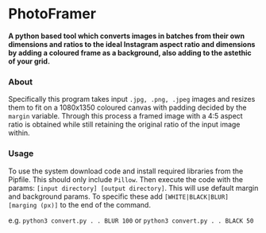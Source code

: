 # PhotoFramer

**A python based tool which converts images in batches from their own dimensions and ratios to the ideal Instagram aspect ratio and dimensions by adding a coloured frame as a background, also adding to the astethic of your grid.**

### About

Specifically this program takes input `.jpg, .png, .jpeg` images and resizes them to fit on a 1080x1350 coloured canvas with padding decided by the `margin` variable. Through this process a framed image with a 4:5 aspect ratio is obtained while still retaining the original ratio of the input image within. 

### Usage

To use the system download code and install required libraries from the Pipfile. This should only include `Pillow`. Then execute the code with the params: `[input directory] [output directory]`. This will use default margin and background params. To specific these add `[WHITE|BLACK|BLUR] [marging (px)]` to the end of the command.

e.g. `python3 convert.py . . BLUR 100` or `python3 convert.py . . BLACK 50`